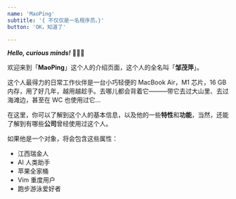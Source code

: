 ```yaml
---
name: 'MaoPing'
subtitle: '{ 不仅仅是一名程序员。}'
button: 'OK，知道了'

---
```


***Hello, curious minds!*** 👋👋👋

欢迎来到「**MaoPing**」这个人的介绍页面，这个人的全名叫「**邹茂萍**」。

这个人最得力的日常工作伙伴是一台小巧轻便的 MacBook Air，M1 芯片，16 GB 内存，用了好几年，越用越趁手。去哪儿都会背着它———带它去过大山里、去过海滩边，甚至在 WC 也使用过它...

在这里，你可以了解到这个人的基本信息，以及他的一些**特性**和**功能**，当然，还能了解到有哪些**公司**曾经使用过这个人。

如果他是一个对象，将会包含这些属性：
- 江西瑞金人
- AI 人类助手
- 苹果全家桶
- Vim 重度用户
- 跑步游泳爱好者
